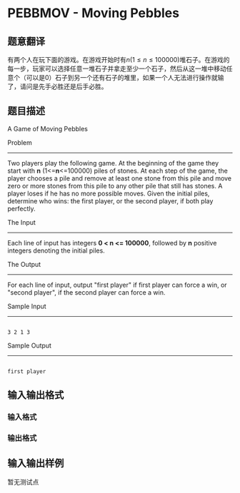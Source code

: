 # PEBBMOV - Moving Pebbles

## 题意翻译

有两个人在玩下面的游戏。在游戏开始时有$n(1\le n\le 100000)$堆石子。在游戏的每一步，玩家可以选择任意一堆石子并拿走至少一个石子，然后从这一堆中移动任意个（可以是0）石子到另一个还有石子的堆里，如果一个人无法进行操作就输了，请问是先手必胜还是后手必胜。

## 题目描述

A Game of Moving Pebbles

Problem

---------------------------------------------------

Two players play the following game. At the beginning of the game they start with **n** (1<=**n**<=100000) piles of stones. At each step of the game, the player chooses a pile and remove at least one stone from this pile and move zero or more stones from this pile to any other pile that still has stones. A player loses if he has no more possible moves. Given the initial piles, determine who wins: the first player, or the second player, if both play perfectly.

The Input

-----------------------------------------------------

Each line of input has integers **0 < n <= 100000**, followed by **n** positive integers denoting the initial piles.

The Output

------------------------------------------------------

For each line of input, output "first player" if first player can force a win, or "second player", if the second player can force a win.

Sample Input

--------------------------------------------------------

```

3 2 1 3

```

Sample Output

---------------------------------------------------------

```

first player

```

## 输入输出格式

### 输入格式

### 输出格式

## 输入输出样例

暂无测试点


